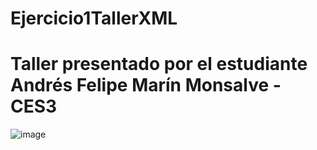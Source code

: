 # Ejercicio1TallerXML
# Taller presentado por el estudiante Andrés Felipe Marín Monsalve - CES3
![image](https://user-images.githubusercontent.com/104180294/172491945-bb21bcc5-bde1-45f8-814f-339ad078225c.png)
